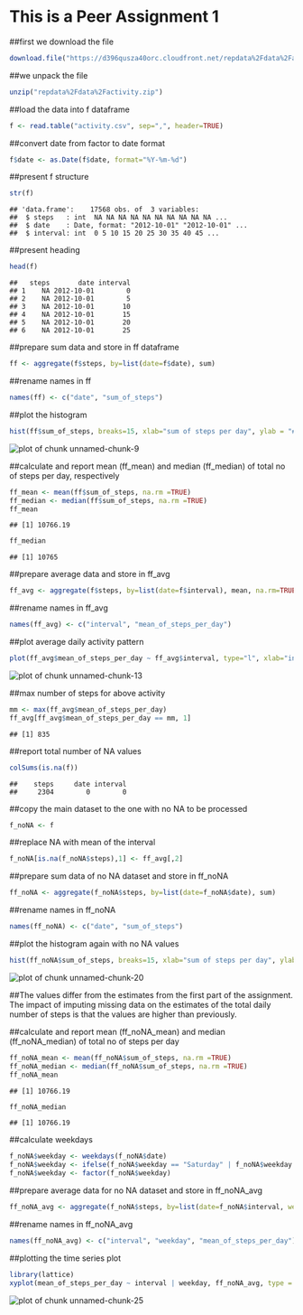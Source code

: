 # This is a Peer Assignment 1


##first we download the file


```r
download.file("https://d396qusza40orc.cloudfront.net/repdata%2Fdata%2Factivity.zip", "repdata%2Fdata%2Factivity.zip")
```

##we unpack the file

```r
unzip("repdata%2Fdata%2Factivity.zip")
```

##load the data into f dataframe

```r
f <- read.table("activity.csv", sep=",", header=TRUE)
```

##convert date from factor to date format

```r
f$date <- as.Date(f$date, format="%Y-%m-%d")
```

##present f structure

```r
str(f)
```

```
## 'data.frame':	17568 obs. of  3 variables:
##  $ steps   : int  NA NA NA NA NA NA NA NA NA NA ...
##  $ date    : Date, format: "2012-10-01" "2012-10-01" ...
##  $ interval: int  0 5 10 15 20 25 30 35 40 45 ...
```

##present heading

```r
head(f)
```

```
##   steps       date interval
## 1    NA 2012-10-01        0
## 2    NA 2012-10-01        5
## 3    NA 2012-10-01       10
## 4    NA 2012-10-01       15
## 5    NA 2012-10-01       20
## 6    NA 2012-10-01       25
```

##prepare sum data and store in ff dataframe

```r
ff <- aggregate(f$steps, by=list(date=f$date), sum)
```

##rename names in ff

```r
names(ff) <- c("date", "sum_of_steps")
```

##plot the histogram

```r
hist(ff$sum_of_steps, breaks=15, xlab="sum of steps per day", ylab = "# sum of steps", main = "histogram of sum of steps per day")
```

![plot of chunk unnamed-chunk-9](figure/unnamed-chunk-9-1.png)

##calculate and report mean (ff_mean) and median (ff_median) of total no of steps per day, respectively

```r
ff_mean <- mean(ff$sum_of_steps, na.rm =TRUE)
ff_median <- median(ff$sum_of_steps, na.rm =TRUE)
ff_mean
```

```
## [1] 10766.19
```

```r
ff_median
```

```
## [1] 10765
```

##prepare average data and store in ff_avg

```r
ff_avg <- aggregate(f$steps, by=list(date=f$interval), mean, na.rm=TRUE)
```

##rename names in ff_avg

```r
names(ff_avg) <- c("interval", "mean_of_steps_per_day")
```

##plot average daily activity pattern

```r
plot(ff_avg$mean_of_steps_per_day ~ ff_avg$interval, type="l", xlab="interval", ylab = "average number of steps per day", main="average daily activity pattern")
```

![plot of chunk unnamed-chunk-13](figure/unnamed-chunk-13-1.png)

##max number of steps for above activity

```r
mm <- max(ff_avg$mean_of_steps_per_day)
ff_avg[ff_avg$mean_of_steps_per_day == mm, 1]
```

```
## [1] 835
```

##report total number of NA values

```r
colSums(is.na(f))
```

```
##    steps     date interval 
##     2304        0        0
```

##copy the main dataset to the one with no NA to be processed

```r
f_noNA <- f
```

##replace NA with mean of the interval

```r
f_noNA[is.na(f_noNA$steps),1] <- ff_avg[,2]
```

##prepare sum data of no NA dataset and store in ff_noNA

```r
ff_noNA <- aggregate(f_noNA$steps, by=list(date=f_noNA$date), sum)
```

##rename names in ff_noNA

```r
names(ff_noNA) <- c("date", "sum_of_steps")
```

##plot the histogram again with no NA values

```r
hist(ff_noNA$sum_of_steps, breaks=15, xlab="sum of steps per day", ylab = "# sum of steps", main = "histogram of sum of steps per day no NA filled in")
```

![plot of chunk unnamed-chunk-20](figure/unnamed-chunk-20-1.png)

##The values differ from the estimates from the first part of the assignment. The impact of imputing missing data on the estimates of the total daily number of steps is that the values are higher than previously.

##calculate and report mean (ff_noNA_mean) and median (ff_noNA_median) of total no of steps per day

```r
ff_noNA_mean <- mean(ff_noNA$sum_of_steps, na.rm =TRUE)
ff_noNA_median <- median(ff_noNA$sum_of_steps, na.rm =TRUE)
ff_noNA_mean
```

```
## [1] 10766.19
```

```r
ff_noNA_median
```

```
## [1] 10766.19
```

##calculate weekdays

```r
f_noNA$weekday <- weekdays(f_noNA$date)
f_noNA$weekday <- ifelse(f_noNA$weekday == "Saturday" | f_noNA$weekday == "Sunday", "Weekend", "Weekday")
f_noNA$weekday <- factor(f_noNA$weekday)
```

##prepare average data for no NA dataset and store in ff_noNA_avg

```r
ff_noNA_avg <- aggregate(f_noNA$steps, by=list(date=f_noNA$interval, weekday = f_noNA$weekday), mean, na.rm=TRUE)
```

##rename names in ff_noNA_avg

```r
names(ff_noNA_avg) <- c("interval", "weekday", "mean_of_steps_per_day")
```

##plotting the time series plot

```r
library(lattice)
xyplot(mean_of_steps_per_day ~ interval | weekday, ff_noNA_avg, type = "l", layout = c(1, 2), xlab = "Interval", ylab = "Number of steps", main="panel plot containing time series across weekdays and weekends")
```

![plot of chunk unnamed-chunk-25](figure/unnamed-chunk-25-1.png)
